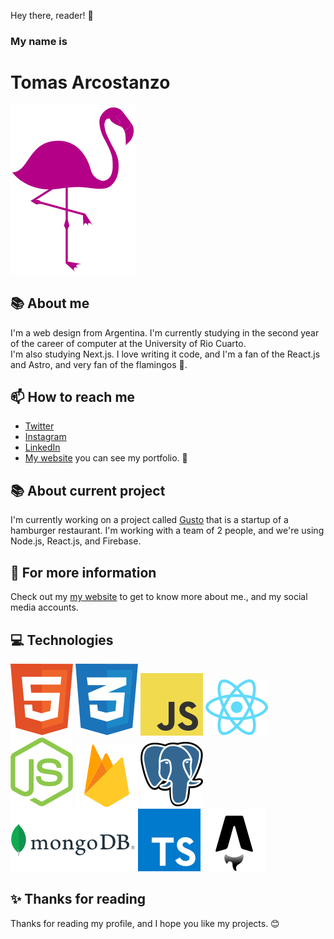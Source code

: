 Hey there, reader! 👋

### My name is

# Tomas Arcostanzo

![Logo](assets/logo.svg)

## 📚 About me

I'm a web design from Argentina. I'm currently studying in the second year of the career of computer at the University of Rio Cuarto.  
I'm also studying Next.js. I love writing it code, and I'm a fan of the React.js and Astro, and very fan of the flamingos 🦩.

## 📫 How to reach me

-   [Twitter](https://twitter.com/Tomychi1)
-   [Instagram](https://www.instagram.com/tomas.arcostanzo/)
-   [LinkedIn](https://www.linkedin.com/in/tom%C3%A1s-arcostanzo-4a1b50162/)
-   [My website](https://tomychi.github.io/tomas-arcostanzo/) you can see my portfolio. 👀

## 📚 About current project

I'm currently working on a project called [Gusto](https://www.instagram.com/ganasdegusto/?hl=es) that is a startup of a hamburger restaurant. I'm working with a team of 2 people, and we're using Node.js, React.js, and Firebase.

## 📜 For more information

Check out my [my website](https://tomychi.github.io/tomas-arcostanzo/) to get to know more about me., and my social media accounts.

## 💻 Technologies

![html](assets/html.svg)
![css](assets/css.svg)
![javascript](assets/javascript.svg)
![react](assets/react.svg)
![node](assets/node.svg)
![firebase](assets/firebase.svg)
![postgresql](assets/postgresql.svg)
![mongodb](assets/mongo.svg)
![typescript](assets/typescript.svg)
![astro](assets/astro.svg)

## ✨ Thanks for reading

Thanks for reading my profile, and I hope you like my projects. 😊
